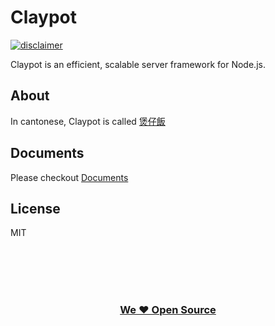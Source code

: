 # Claypot

[![disclaimer](https://img.shields.io/badge/disclaimer-work%20on%20my%20machine-brightgreen.svg)](https://github.com/cantonjs/claypot)

Claypot is an efficient, scalable server framework for Node.js.

## About

In cantonese, Claypot is called [煲仔飯](https://zh.wikipedia.org/zh-hk/%E9%8D%8B%E9%A3%AF#.E7.B2.B5.E5.BC.8F.E7.85.B2.E4.BB.94.E9.A3.AF)

## Documents

Please checkout [Documents](https://cantonjs.github.io/claypot/)

## License

MIT

<br />
<br />
<br />
<br />
<h3 align="center">
  <a href="https://github.com/cantonjs">We ❤️ Open Source</a>
</h3>
<br />
<br />
<br />
<br />
